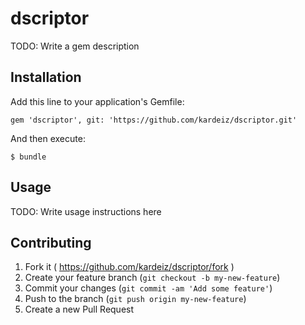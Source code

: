 # dscriptor

TODO: Write a gem description

## Installation

Add this line to your application's Gemfile:

    gem 'dscriptor', git: 'https://github.com/kardeiz/dscriptor.git'

And then execute:

    $ bundle

## Usage

TODO: Write usage instructions here

## Contributing

1. Fork it ( https://github.com/kardeiz/dscriptor/fork )
2. Create your feature branch (`git checkout -b my-new-feature`)
3. Commit your changes (`git commit -am 'Add some feature'`)
4. Push to the branch (`git push origin my-new-feature`)
5. Create a new Pull Request
